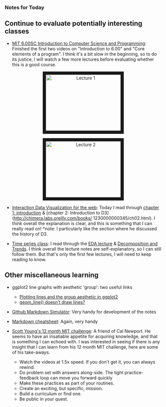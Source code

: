 ### Notes for Today

## Continue to evaluate potentially interesting classes

* [MIT 6.00SC Introduction to Computer Science and Programming](http://ocw.mit.edu/courses/electrical-engineering-and-computer-science/6-00sc-introduction-to-computer-science-and-programming-spring-2011/unit-1/lecture-2-core-elements-of-a-program/): Finished the first two videos on "Introduction to 6.00" and "Core elements of a program". I think it's a bit slow in the beginning, so to do its justice, I will watch a few more lectures before evaluating whether this is a good course.

<p align="center"><a href="http://www.youtube.com/watch?feature=player_embedded&v=bX3jvD7XFPs
  " target="_blank"><img src="http://img.youtube.com/vi/bX3jvD7XFPs/0.jpg" 
    alt="Lecture 1" width="240" height="180" border="10" align="middle" /></a></p>

<p align="center"><a href="http://www.youtube.com/watch?feature=player_embedded&v=SLvTCHhu5SE
" target="_blank"><img src="http://img.youtube.com/vi/SLvTCHhu5SE/0.jpg"
alt="Lecture 2" width="240" height="180" border="10" align="middle" /></a></p>

* [Interaction Data Visualization for the web](http://chimera.labs.oreilly.com/books/1230000000345/index.html): Today I read through [chapter 1:       introduction](http://chimera.labs.oreilly.com/books/1230000000345/ch01.html) & [chapter 2: Introduction to D3](http://chimera.labs.oreilly.com/books/  1230000000345/ch02.html). I think overall the explanation is clear, and this is something that I can really read on! *note: I particularly like the    section where he discussed the history of D3.

* [Time series class](http://stat565.cwick.co.nz/): I read through the [EDA lecture](http://stat565.cwick.co.nz/lectures/02-eda.pdf) & [Decomposition  and Trends](http://stat565.cwick.co.nz/lectures/03-trend.pdf). I think overall the lecture notes are self-explanatory, so I can still follow them. But that's only the first few lectures, I will need to keep reading to know.


## Other miscellaneous learning

* ggplot2 line graphs with aesthetic 'group': two useful links
    * [Plotting lines and the group aesthetic in ggplot2](http://stackoverflow.com/questions/10357768/plotting-lines-and-the-group-aesthetic-in-ggplot2)
    * [geom_line() doesn't draw lines?](http://kohske.wordpress.com/2010/12/27/faq-geom_line-doesnt-draw-lines/)
    
* [Github Markdown Simulator](http://markable.in/editor/): Very handy for development of the notes

* [Markdown cheatsheet](https://github.com/adam-p/markdown-here/wiki/Markdown-Cheatsheet#lists): Again, very handy

* [Scott Young's 12 month MIT challenge](http://www.scotthyoung.com/blog/mit-challenge/): A friend of Cal Newport. He seems to have an insatiable appetite for acquiring knowledge, and that is something I can echoed with. I was interested in seeing if there is any insight that I can learn from his 12 month MIT challenge, here are some of his take-aways.
    * Watch the videos at 1.5x speed. If you don't get it, you can always rewind.
    * Do problem set with answers along-side. The tight practice-feedback loop can move you forward quickly
    * Make these practices as part of your routines.
    * Create an exciting, but specific, mission.
    * Build a curriculum or find one.
    * Be public in your quest.
